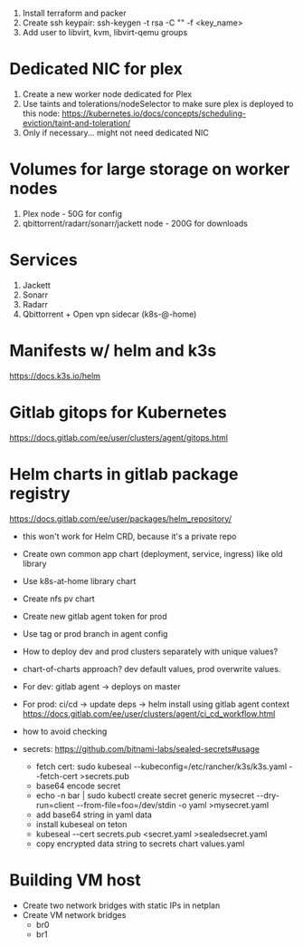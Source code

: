 1. Install terraform and packer
2. Create ssh keypair: ssh-keygen -t rsa -C "<email>" -f <key_name>
3. Add user to libvirt, kvm, libvirt-qemu groups

# Dedicated NIC for plex
1. Create a new worker node dedicated for Plex
2. Use taints and tolerations/nodeSelector to make sure plex is deployed to this node:
https://kubernetes.io/docs/concepts/scheduling-eviction/taint-and-toleration/
3. Only if necessary... might not need dedicated NIC

# Volumes for large storage on worker nodes
1. Plex node - 50G for config
2. qbittorrent/radarr/sonarr/jackett node - 200G for downloads

# Services
1. Jackett
2. Sonarr
3. Radarr
4. Qbittorrent + Open vpn sidecar (k8s-@-home)

# Manifests w/ helm and k3s
https://docs.k3s.io/helm

# Gitlab gitops for Kubernetes
https://docs.gitlab.com/ee/user/clusters/agent/gitops.html

# Helm charts in gitlab package registry
https://docs.gitlab.com/ee/user/packages/helm_repository/
- this won't work for Helm CRD, because it's a private repo

- Create own common app chart (deployment, service, ingress) like old library
- Use k8s-at-home library chart
- Create nfs pv chart

- Create new gitlab agent token for prod
- Use tag or prod branch in agent config

- How to deploy dev and prod clusters separately with unique values?
- chart-of-charts approach? dev default values, prod overwrite values.

- For dev: gitlab agent -> deploys on master
- For prod: ci/cd -> update deps -> helm install using gitlab agent context
https://docs.gitlab.com/ee/user/clusters/agent/ci_cd_workflow.html
- how to avoid checking 

- secrets: https://github.com/bitnami-labs/sealed-secrets#usage
  - fetch cert: sudo kubeseal --kubeconfig=/etc/rancher/k3s/k3s.yaml --fetch-cert >secrets.pub
  - base64 encode secret
  - echo -n bar | sudo kubectl create secret generic mysecret --dry-run=client --from-file=foo=/dev/stdin -o yaml >mysecret.yaml
  - add base64 string in yaml data
  - install kubeseal on teton
  - kubeseal --cert secrets.pub <secret.yaml >sealedsecret.yaml
  - copy encrypted data string to secrets chart values.yaml

# Building VM host
- Create two network bridges with static IPs in netplan
- Create VM network bridges
  - br0
  - br1

